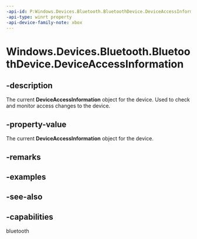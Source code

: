 ```yaml
---
-api-id: P:Windows.Devices.Bluetooth.BluetoothDevice.DeviceAccessInformation
-api-type: winrt property
-api-device-family-note: xbox
---
```


<!-- Property syntax
public Windows.Devices.Enumeration.DeviceAccessInformation DeviceAccessInformation { get; }
-->

# Windows.Devices.Bluetooth.BluetoothDevice.DeviceAccessInformation

## -description
The current **DeviceAccessInformation** object for the device. Used to check and monitor access changes to the device.

## -property-value
The current **DeviceAccessInformation** object for the device.

## -remarks

## -examples

## -see-also

## -capabilities
bluetooth
